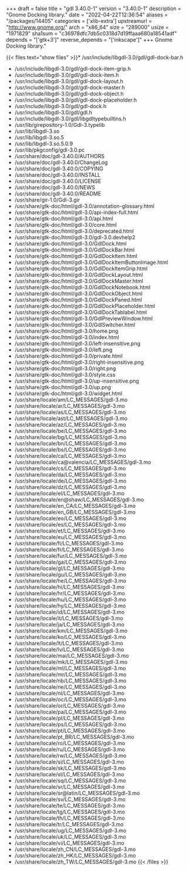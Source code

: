 +++
draft = false
title = "gdl 3.40.0-1"
version = "3.40.0-1"
description = "Gnome Docking library."
date = "2022-04-22T12:36:54"
aliases = "/packages/14405"
categories = ['xlib-extra']
upstreamurl = "http://www.gnome.org/"
arch = "x86_64"
size = "289000"
usize = "1971829"
sha1sum = "c36978dfc7db5c0318d7d19ffaaa680a18541adf"
depends = "['gtk+3']"
reverse_depends = "['inkscape']"
+++
Gnome Docking library."

{{< files text="show files" >}}* /usr/include/libgdl-3.0/gdl/gdl-dock-bar.h
* /usr/include/libgdl-3.0/gdl/gdl-dock-item-grip.h
* /usr/include/libgdl-3.0/gdl/gdl-dock-item.h
* /usr/include/libgdl-3.0/gdl/gdl-dock-layout.h
* /usr/include/libgdl-3.0/gdl/gdl-dock-master.h
* /usr/include/libgdl-3.0/gdl/gdl-dock-object.h
* /usr/include/libgdl-3.0/gdl/gdl-dock-placeholder.h
* /usr/include/libgdl-3.0/gdl/gdl-dock.h
* /usr/include/libgdl-3.0/gdl/gdl.h
* /usr/include/libgdl-3.0/gdl/libgdltypebuiltins.h
* /usr/lib/girepository-1.0/Gdl-3.typelib
* /usr/lib/libgdl-3.so
* /usr/lib/libgdl-3.so.5
* /usr/lib/libgdl-3.so.5.0.9
* /usr/lib/pkgconfig/gdl-3.0.pc
* /usr/share/doc/gdl-3.40.0/AUTHORS
* /usr/share/doc/gdl-3.40.0/ChangeLog
* /usr/share/doc/gdl-3.40.0/COPYING
* /usr/share/doc/gdl-3.40.0/INSTALL
* /usr/share/doc/gdl-3.40.0/LICENSE
* /usr/share/doc/gdl-3.40.0/NEWS
* /usr/share/doc/gdl-3.40.0/README
* /usr/share/gir-1.0/Gdl-3.gir
* /usr/share/gtk-doc/html/gdl-3.0/annotation-glossary.html
* /usr/share/gtk-doc/html/gdl-3.0/api-index-full.html
* /usr/share/gtk-doc/html/gdl-3.0/api.html
* /usr/share/gtk-doc/html/gdl-3.0/core.html
* /usr/share/gtk-doc/html/gdl-3.0/deprecated.html
* /usr/share/gtk-doc/html/gdl-3.0/gdl-3.0.devhelp2
* /usr/share/gtk-doc/html/gdl-3.0/GdlDock.html
* /usr/share/gtk-doc/html/gdl-3.0/GdlDockBar.html
* /usr/share/gtk-doc/html/gdl-3.0/GdlDockItem.html
* /usr/share/gtk-doc/html/gdl-3.0/GdlDockItemButtonImage.html
* /usr/share/gtk-doc/html/gdl-3.0/GdlDockItemGrip.html
* /usr/share/gtk-doc/html/gdl-3.0/GdlDockLayout.html
* /usr/share/gtk-doc/html/gdl-3.0/GdlDockMaster.html
* /usr/share/gtk-doc/html/gdl-3.0/GdlDockNotebook.html
* /usr/share/gtk-doc/html/gdl-3.0/GdlDockObject.html
* /usr/share/gtk-doc/html/gdl-3.0/GdlDockPaned.html
* /usr/share/gtk-doc/html/gdl-3.0/GdlDockPlaceholder.html
* /usr/share/gtk-doc/html/gdl-3.0/GdlDockTablabel.html
* /usr/share/gtk-doc/html/gdl-3.0/GdlPreviewWindow.html
* /usr/share/gtk-doc/html/gdl-3.0/GdlSwitcher.html
* /usr/share/gtk-doc/html/gdl-3.0/home.png
* /usr/share/gtk-doc/html/gdl-3.0/index.html
* /usr/share/gtk-doc/html/gdl-3.0/left-insensitive.png
* /usr/share/gtk-doc/html/gdl-3.0/left.png
* /usr/share/gtk-doc/html/gdl-3.0/private.html
* /usr/share/gtk-doc/html/gdl-3.0/right-insensitive.png
* /usr/share/gtk-doc/html/gdl-3.0/right.png
* /usr/share/gtk-doc/html/gdl-3.0/style.css
* /usr/share/gtk-doc/html/gdl-3.0/up-insensitive.png
* /usr/share/gtk-doc/html/gdl-3.0/up.png
* /usr/share/gtk-doc/html/gdl-3.0/widget.html
* /usr/share/locale/am/LC_MESSAGES/gdl-3.mo
* /usr/share/locale/ar/LC_MESSAGES/gdl-3.mo
* /usr/share/locale/as/LC_MESSAGES/gdl-3.mo
* /usr/share/locale/ast/LC_MESSAGES/gdl-3.mo
* /usr/share/locale/az/LC_MESSAGES/gdl-3.mo
* /usr/share/locale/be/LC_MESSAGES/gdl-3.mo
* /usr/share/locale/bg/LC_MESSAGES/gdl-3.mo
* /usr/share/locale/bn/LC_MESSAGES/gdl-3.mo
* /usr/share/locale/bs/LC_MESSAGES/gdl-3.mo
* /usr/share/locale/ca/LC_MESSAGES/gdl-3.mo
* /usr/share/locale/ca@valencia/LC_MESSAGES/gdl-3.mo
* /usr/share/locale/cs/LC_MESSAGES/gdl-3.mo
* /usr/share/locale/da/LC_MESSAGES/gdl-3.mo
* /usr/share/locale/de/LC_MESSAGES/gdl-3.mo
* /usr/share/locale/dz/LC_MESSAGES/gdl-3.mo
* /usr/share/locale/el/LC_MESSAGES/gdl-3.mo
* /usr/share/locale/en@shaw/LC_MESSAGES/gdl-3.mo
* /usr/share/locale/en_CA/LC_MESSAGES/gdl-3.mo
* /usr/share/locale/en_GB/LC_MESSAGES/gdl-3.mo
* /usr/share/locale/eo/LC_MESSAGES/gdl-3.mo
* /usr/share/locale/es/LC_MESSAGES/gdl-3.mo
* /usr/share/locale/et/LC_MESSAGES/gdl-3.mo
* /usr/share/locale/eu/LC_MESSAGES/gdl-3.mo
* /usr/share/locale/fi/LC_MESSAGES/gdl-3.mo
* /usr/share/locale/fr/LC_MESSAGES/gdl-3.mo
* /usr/share/locale/fur/LC_MESSAGES/gdl-3.mo
* /usr/share/locale/ga/LC_MESSAGES/gdl-3.mo
* /usr/share/locale/gl/LC_MESSAGES/gdl-3.mo
* /usr/share/locale/gu/LC_MESSAGES/gdl-3.mo
* /usr/share/locale/he/LC_MESSAGES/gdl-3.mo
* /usr/share/locale/hi/LC_MESSAGES/gdl-3.mo
* /usr/share/locale/hr/LC_MESSAGES/gdl-3.mo
* /usr/share/locale/hu/LC_MESSAGES/gdl-3.mo
* /usr/share/locale/hy/LC_MESSAGES/gdl-3.mo
* /usr/share/locale/id/LC_MESSAGES/gdl-3.mo
* /usr/share/locale/it/LC_MESSAGES/gdl-3.mo
* /usr/share/locale/ja/LC_MESSAGES/gdl-3.mo
* /usr/share/locale/km/LC_MESSAGES/gdl-3.mo
* /usr/share/locale/ko/LC_MESSAGES/gdl-3.mo
* /usr/share/locale/lt/LC_MESSAGES/gdl-3.mo
* /usr/share/locale/lv/LC_MESSAGES/gdl-3.mo
* /usr/share/locale/mai/LC_MESSAGES/gdl-3.mo
* /usr/share/locale/mk/LC_MESSAGES/gdl-3.mo
* /usr/share/locale/ml/LC_MESSAGES/gdl-3.mo
* /usr/share/locale/mr/LC_MESSAGES/gdl-3.mo
* /usr/share/locale/nb/LC_MESSAGES/gdl-3.mo
* /usr/share/locale/ne/LC_MESSAGES/gdl-3.mo
* /usr/share/locale/nl/LC_MESSAGES/gdl-3.mo
* /usr/share/locale/oc/LC_MESSAGES/gdl-3.mo
* /usr/share/locale/or/LC_MESSAGES/gdl-3.mo
* /usr/share/locale/pa/LC_MESSAGES/gdl-3.mo
* /usr/share/locale/pl/LC_MESSAGES/gdl-3.mo
* /usr/share/locale/ps/LC_MESSAGES/gdl-3.mo
* /usr/share/locale/pt/LC_MESSAGES/gdl-3.mo
* /usr/share/locale/pt_BR/LC_MESSAGES/gdl-3.mo
* /usr/share/locale/ro/LC_MESSAGES/gdl-3.mo
* /usr/share/locale/ru/LC_MESSAGES/gdl-3.mo
* /usr/share/locale/rw/LC_MESSAGES/gdl-3.mo
* /usr/share/locale/si/LC_MESSAGES/gdl-3.mo
* /usr/share/locale/sk/LC_MESSAGES/gdl-3.mo
* /usr/share/locale/sl/LC_MESSAGES/gdl-3.mo
* /usr/share/locale/sq/LC_MESSAGES/gdl-3.mo
* /usr/share/locale/sr/LC_MESSAGES/gdl-3.mo
* /usr/share/locale/sr@latin/LC_MESSAGES/gdl-3.mo
* /usr/share/locale/sv/LC_MESSAGES/gdl-3.mo
* /usr/share/locale/te/LC_MESSAGES/gdl-3.mo
* /usr/share/locale/tg/LC_MESSAGES/gdl-3.mo
* /usr/share/locale/th/LC_MESSAGES/gdl-3.mo
* /usr/share/locale/tr/LC_MESSAGES/gdl-3.mo
* /usr/share/locale/ug/LC_MESSAGES/gdl-3.mo
* /usr/share/locale/uk/LC_MESSAGES/gdl-3.mo
* /usr/share/locale/vi/LC_MESSAGES/gdl-3.mo
* /usr/share/locale/zh_CN/LC_MESSAGES/gdl-3.mo
* /usr/share/locale/zh_HK/LC_MESSAGES/gdl-3.mo
* /usr/share/locale/zh_TW/LC_MESSAGES/gdl-3.mo
{{< /files >}}